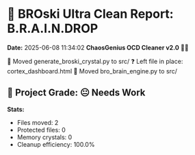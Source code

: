 # 🧹 BROski Ultra Clean Report: B.R.A.I.N.DROP
**Date:** 2025-06-08 11:34:02
**ChaosGenius OCD Cleaner v2.0** 🧠💜

📁 Moved generate_broski_crystal.py to src/
❓ Left file in place: cortex_dashboard.html
📁 Moved bro_brain_engine.py to src/

## 🧠 Project Grade: 😐 Needs Work
**Stats:**
- Files moved: 2
- Protected files: 0
- Memory crystals: 0
- Cleanup efficiency: 100.0%